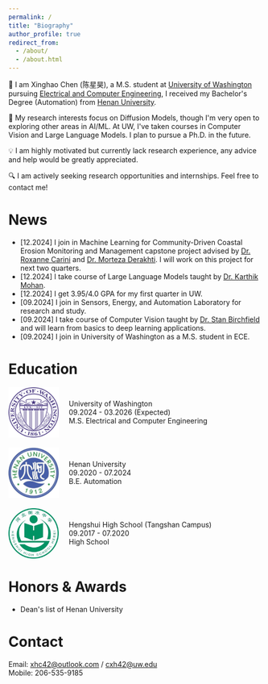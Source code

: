 ```yaml
---
permalink: /
title: "Biography"
author_profile: true
redirect_from: 
  - /about/
  - /about.html
---
```


:wave: I am Xinghao Chen (陈星昊), a M.S. student at [University of Washington](https://www.washington.edu/) pursuing [Electrical and Computer Engineering](https://www.ece.uw.edu/),  I received my Bachelor's Degree (Automation) from [Henan University](https://www.henu.edu.cn/).

:microscope: My research interests focus on Diffusion Models, though I'm very open to exploring other areas in AI/ML. At UW, I've taken courses in Computer Vision and Large Language Models. I plan to pursue a Ph.D. in the future.

:bulb: I am highly motivated but currently lack research experience, any advice and help would be greatly appreciated.

:mag: I am actively seeking research opportunities and internships. Feel free to contact me!

News
======
* [12.2024] I join in Machine Learning for Community-Driven Coastal Erosion Monitoring and Management capstone project advised by [Dr. Roxanne Carini](https://www.apl.washington.edu/people/profile.php?last_name=Carini&first_name=Roxanne) and [Dr. Morteza Derakhti](https://www.ce.washington.edu/facultyfinder/morteza-derakhti). I will work on this project for next two quarters.
* [12.2024] I take course of Large Language Models taught by [Dr. Karthik Mohan](https://www.linkedin.com/in/karthik-mohan-72a4b323/).
* [12.2024] I get 3.95/4.0 GPA for my first quarter in UW.
* [09.2024] I join in Sensors, Energy, and Automation Laboratory for research and study.
* [09.2024] I take course of Computer Vision taught by [Dr. Stan Birchfield](https://research.nvidia.com/person/stan-birchfield) and will learn from basics to deep learning applications.
* [09.2024] I join in University of Washington as a M.S. student in ECE.

Education
======
<div style="display: flex; align-items: center; margin-bottom: 20px;">
    <img src="/images/uwlogo.png" width="100px" style="margin-right: 20px;">
    <div>
        <p style="margin: 0;">University of Washington</p>
        <p style="margin: 0;">09.2024 - 03.2026 (Expected)</p>
        <p style="margin: 0;">M.S. Electrical and Computer Engineering</p>
    </div>
</div>

<div style="display: flex; align-items: center; margin-bottom: 20px;">
    <img src="/images/henulogo.png" width="100px" style="margin-right: 20px;">
    <div>
        <p style="margin: 0;">Henan University</p>
        <p style="margin: 0;">09.2020 - 07.2024</p>
        <p style="margin: 0;">B.E. Automation</p>
    </div>
</div>

<div style="display: flex; align-items: center; margin-bottom: 20px;">
    <img src="/images/Hengshui_High_School.jpg" width="100px" style="margin-right: 20px;">
    <div>
        <p style="margin: 0;">Hengshui High School (Tangshan Campus)</p>
        <p style="margin: 0;">09.2017 - 07.2020</p>
        <p style="margin: 0;">High School</p>
    </div>
</div>

Honors & Awards
======
* Dean's list of Henan University

Contact
======
Email: xhc42@outlook.com / cxh42@uw.edu  
Mobile: 206-535-9185
